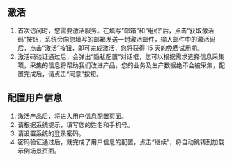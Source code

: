 ## 激活

1. 首次访问时，您需要激活服务。在填写“邮箱”和“组织”后，点击“获取激活码”按钮，系统会向您填写的邮箱发送一封激活邮件，输入邮件中的激活码后，点击“激活”按钮，即可完成激活，您将获得 15 天的免费试用期。
1. 激活码验证通过后，会弹出“隐私配置”对话框，您可以根据需求选择信息采集项，采集的信息将帮助我们改进产品，您的业务及生产数据绝不会被采集，配置完成后，请点击“同意”按钮。

## 配置用户信息

1. 激活产品后，将进入用户信息配置页面。
2. 请根据系统提示，填写您的姓名和手机号。
3. 请设置系统的登录密码。
4. 密码验证通过后，就完成了用户信息的配置，点击“继续”，将自动跳转到加载示例场景页面。